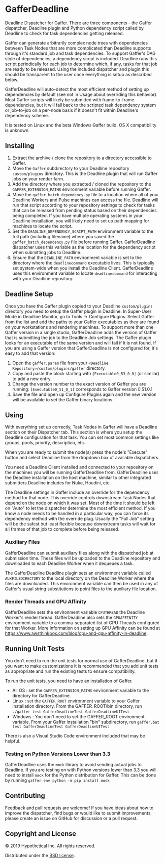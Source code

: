 # GafferDeadline #
Deadline Dispatcher for Gaffer. There are three components - the Gaffer dispatcher, Deadline plugin and Python dependency script called by Deadline to check for task dependencies getting released.

Gaffer can generate arbitrarily complex node trees with dependencies between Task Nodes that are more complicated than Deadline supports through it's standard job and task dependencies. To support Gaffer's DAG style of dependencies, a dependency script is included. Deadline runs this script periodically for each job to determine which, if any, tasks for that job are ready to be released. Using the included dispatcher and plugin this should be transparent to the user once everything is setup as described below.

GafferDeadline will auto-detect the most efficient method of setting up dependencies by default (see not in Usage about overriding this behavior). Most Gaffer scripts will likely be submitted with frame-to-frame dependencies, but it will fall back to the scripted task dependency system or job-to-job on a per-node basis if it doesn't fit within Deadline's dependency scheme.

It is tested on Linux and the beta Windows Gaffer build. OS X compatibility is unknown.

## Installing ##
1. Extract the archive / clone the repository to a directory accessible to Gaffer.
2. Move the `Gaffer` subdirectory to your Deadline repository `custom/plugins` directory. This is the Deadline plugin that will run Gaffer jobs on your render farm.
3. Add the directory where you extracted / cloned the repository to the `GAFFER_EXTENSION_PATHS` environment variable before running Gaffer.
4. Move the `gaffer_batch_dependency.py` file to a location where all of your Deadline Workers and Pulse machines can access the file. Deadline will run that script according to your repository settings to check for tasks that can be released from pending status based on their dependencies being completed.
If you have multiple operating systems in your Deadline installation, you will likely need to set up path mapping for machines to locate the script.
5. Set the `DEADLINE_DEPENDENCY_SCRIPT_PATH` environment variable to the full path (including filename) where you saved the `gaffer_batch_dependency.py` file before running Gaffer. GafferDeadline dispatcher uses this variable as the location for the dependency script when submitting jobs to Deadline.
6. Ensure that the `DEADLINE_PATH` environment variable is set to the directory where the `deadlinecommand` executable lives. This is typically set system-wide when you install the Deadline Client. GafferDeadline uses this environment variable to locate `deadlinecommand` for interacting with your Deadline repository.

## Deadline Setup ##
Once you have the Gaffer plugin copied to your Deadline `custom/plugins` directory you need to setup the Gaffer plugin in Deadline. In Super-User Mode in Deadline Monitor, go to Tools -> Configure Plugins. Select Gaffer from the list and add the paths to your Gaffer executables as they are found on your workstations and rendering machines. To support more than one Gaffer version in a single studio, GafferDeadline adds the version of Gaffer that is submitting the job to the Deadline Job settings. The Gaffer plugin looks for an executable of the same version and will fail if it is not found. If you are using a Gaffer version that GafferDeadline is not configured for, it's easy to add that version:
1. Open the `gaffer.param` file from your `<Deadline Repository>/custom/plugins/gaffer` directory.
2. Copy and paste the block starting with `[Executable0_53_0_0]` (or similar) to add a new entry.
3. Change the version number to the exact version of Gaffer you are running: `[Executable0_51_0_1]` corresponds to Gaffer version 0.51.0.1.
4. Save the file and open up Configure Plugins again and the new version will be available to set the Gaffer binary locations.

## Using ##
With everything set up correctly, Task Nodes in Gaffer will have a Deadline section on their Dispatcher tab. This section is where you setup the Deadline configuration for that task. You can set most common settings like groups, pools, priority, description, etc.

When you are ready to submit the node(s) press the node's "Execute" button and select Deadline from the dropdown box of available dispatchers.

You need a Deadline Client installed and connected to your repository on the machines you will be running GafferDeadline from. GafferDeadline uses the Deadline installation on the host machine, similar to other integrated submitters Deadline includes for Nuke, Houdini, etc.

The Deadline settings in Gaffer include an override for the dependency method for that node. This override controls downstream Task Nodes that depend on the node on which it was set. Most of the time it should be left on "Auto" to let the dispatcher determine the most efficient method. If you know a node needs to be handled in a particular way, you can force its dependency method with the override plug. Usually the "Full Job" setting will be the safest but least flexible because downstream tasks will wait for all frames of that job to complete before being released.

### Auxiliary Files ###
GafferDeadline can submit auxiliary files along with the dispatched job at submission time. These files will be uploaded to the Deadline repository and downloaded to each Deadline Worker when it dequeues a task.

The GafferDeadline Deadline plugin sets an environment variable called `AUXFILEDIRECTORY` to the local directory on the Deadline Worker where the files are downloaded. This environment variable can then be used in any of Gaffer's usual string substitutions to point files to the auxiliary file location.

### Render Threads and GPU Affinity ###
GafferDeadline sets the environment variable `CPUTHREAD` the Deadline Worker's render thread. GafferDeadline also sets the `GPUAFFINITY` environment variable to a comma-separated list of GPU Threads configured for that Worker. More information on setting up GPU Affinity can be found at https://www.awsthinkbox.com/blog/cpu-and-gpu-affinity-in-deadline.

## Running Unit Tests ##
You don't need to run the unit tests for normal use of GafferDeadline, but if you want to make customizations it is recommended that you add unit tests as appropriate and run the existing tests to ensure compatibility.

To run the unit tests, you need to have an installation of Gaffer.
- All OS : set the `GAFFER_EXTENSION_PATHS` environment variable to the directory for GafferDeadline.
- Linux : set the `GAFFER_ROOT` environment variable to your Gaffer installation directory. From the GAFFER_ROOT/bin directory, run `./gaffer test GafferDeadlineTest GafferDeadlineUITest`
- Windows : You don't need to set the GAFFER_ROOT environment variable. From your Gaffer installation "bin" subdirectory, run `gaffer.bat test GafferDeadlineTest GafferDeadlineUITest`

There is also a Visual Studio Code environment included that may be helpful.

### Testing on Python Versions Lower than 3.3 ###
GafferDeadline uses the `mock` library to avoid sending actual jobs to Deadline. If you are testing on with Python versions lower than 3.3 you will need to install `mock` for the Python distribution for Gaffer. This can be done by running
`gaffer env python -m pip install mock`

## Contributing ##
Feedback and pull requests are welcome! If you have ideas about how to improve the dispatcher, find bugs or would like to submit improvements, please create an issue on GitHub for discussion or a pull request.

## Copyright and License ##

© 2019 Hypothetical Inc. All rights reserved.

Distributed under the [BSD license](LICENSE).